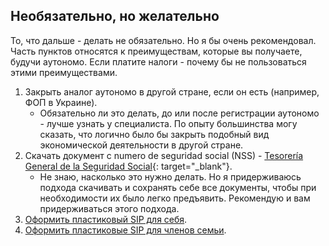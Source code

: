 ## Необязательно, но желательно

То, что дальше - делать не обязательно. Но я бы очень рекомендовал. Часть пунктов относятся к преимуществам, которые
вы получаете, будучи аутономо. Если платите налоги - почему бы не пользоваться этими преимуществами.

1. Закрыть аналог аутономо в другой стране, если он есть (например, ФОП в Украине).
    - Обязательно ли это делать, до или после регистрации аутономо - лучше узнать у специалиста. По опыту большинства
      могу сказать, что логично было бы закрыть подобный вид экономической деятельности в другой стране.
2. Скачать документ с numero de seguridad social (NSS) -
   [Tesorería General de la Seguridad Social](https://portal.seg-social.gob.es/wps/portal/importass/importass/bienvenida){:
   target="_blank"}.
    - Не знаю, насколько это нужно делать. Но я придерживаюсь подхода скачивать и сохранять себе все документы,
      чтобы при необходимости их было легко предъявить. Рекомендую и вам придерживаться этого подхода.
3. [Оформить пластиковый SIP для себя](#оформление-пластикового-sip-для-себя).
4. [Оформить пластиковые SIP для членов семьи](#оформление-пластикового-sip-для-членов-семьи).
